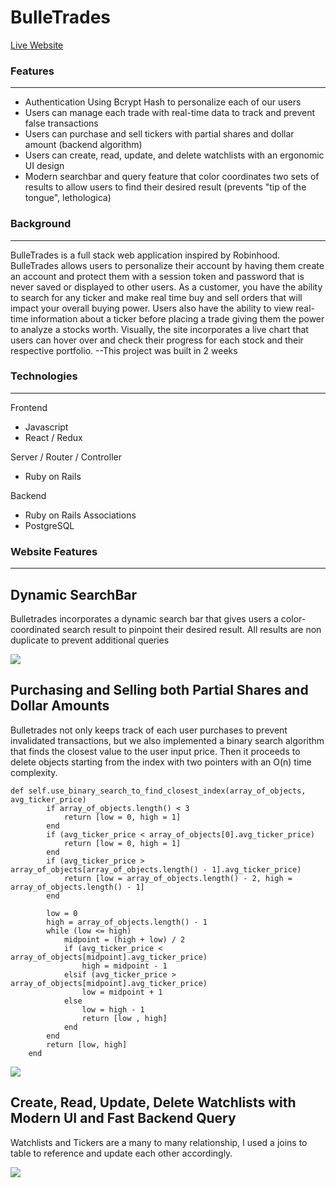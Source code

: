 BulleTrades
======
[Live Website](http://robins-app.herokuapp.com/#/)

### Features
------
* Authentication Using Bcrypt Hash to personalize each of our users
* Users can manage each trade with real-time data to track and prevent false transactions
* Users can purchase and sell tickers with partial shares and dollar amount (backend algorithm)
* Users can create, read, update, and delete watchlists with an ergonomic UI design
* Modern searchbar and query feature that color coordinates two sets of results to allow users to find their desired result (prevents "tip of the tongue", lethologica)

### Background
------
BulleTrades is a full stack web application inspired by Robinhood. BulleTrades allows 
users to personalize their account by having them create an account and protect them with
a session token and password that is never saved or displayed to other users. As a customer,
you have the ability to search for any ticker and make real time buy and sell orders
that will impact your overall buying power. Users also have the ability to view real-time information 
about a ticker before placing a trade giving them the power to analyze a stocks worth. 
Visually, the site incorporates a live chart that users can hover over and check their progress 
for each stock and their respective portfolio.
--This project was built in 2 weeks

### Technologies
------
Frontend
* Javascript
* React / Redux

Server / Router / Controller
* Ruby on Rails

Backend
* Ruby on Rails Associations
* PostgreSQL 

### Website Features
------

## Dynamic SearchBar
Bulletrades incorporates a dynamic search bar that gives users a color-coordinated search result to pinpoint their desired result.
All results are non duplicate to prevent additional queries


![](https://i.imgur.com/Z55Ix0g.gif)

## Purchasing and Selling both Partial Shares and Dollar Amounts 
Bulletrades not only keeps track of each user purchases to prevent invalidated transactions, but we also implemented a binary search algorithm that finds the closest value to the user input price.
Then it proceeds to delete objects starting from the index with two pointers with an O(n) time complexity. 
```
def self.use_binary_search_to_find_closest_index(array_of_objects, avg_ticker_price)
        if array_of_objects.length() < 3
            return [low = 0, high = 1]
        end
        if (avg_ticker_price < array_of_objects[0].avg_ticker_price)
            return [low = 0, high = 1]
        end
        if (avg_ticker_price > array_of_objects[array_of_objects.length() - 1].avg_ticker_price)
            return [low = array_of_objects.length() - 2, high = array_of_objects.length() - 1]
        end

        low = 0
        high = array_of_objects.length() - 1
        while (low <= high) 
            midpoint = (high + low) / 2
            if (avg_ticker_price < array_of_objects[midpoint].avg_ticker_price)
                high = midpoint - 1
            elsif (avg_ticker_price > array_of_objects[midpoint].avg_ticker_price)
                low = midpoint + 1
            else    
                low = high - 1
                return [low , high]
            end
        end
        return [low, high]
    end
```
![](https://i.imgur.com/A5p5HZF.gif)

## Create, Read, Update, Delete Watchlists with Modern UI and Fast Backend Query 
Watchlists and Tickers are a many to many relationship, I used a joins to table to reference and update each other accordingly. 

![](https://i.imgur.com/EwxkIXF.gif)


